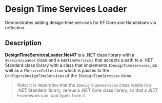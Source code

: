# Design Time Services Loader

Demonstrates adding design-time services for EF Core and Handlebars via reflection.

## Description

**DesignTimeServicesLoader.Net47** is a .NET class library with a `ServicesLoader` class and a `AddTimeServices` that accepts a path to a .NET Standard class library with a class that implements `IDesignTimeServices`, as well as a `IServiceCollection` which is passes to the `ConfigureDesignTimeServices` of the `IDesignTimeServices` class.

> Note: It is imperative that the `IDesignTimeServices` class reside in a .NET Standard library, versus a .NET Core class library, so that a .NET Framework can load types from it.

